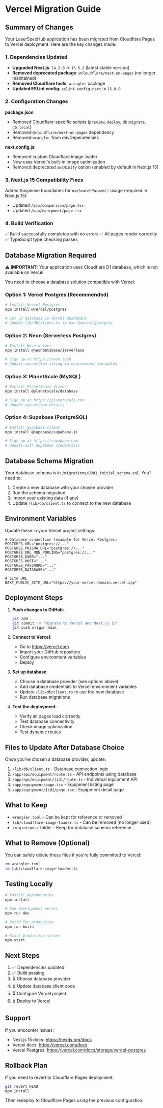 # Vercel Migration Guide

## Summary of Changes

Your LaserSpecHub application has been migrated from Cloudflare Pages to Vercel deployment. Here are the key changes made:

### 1. Dependencies Updated

- **Upgraded Next.js**: `14.2.0` → `15.5.2` (latest stable version)
- **Removed deprecated package**: `@cloudflare/next-on-pages` (no longer maintained)
- **Removed Cloudflare tools**: `wrangler` package
- **Updated ESLint config**: `eslint-config-next` to `15.0.0`

### 2. Configuration Changes

**package.json**:
- Removed Cloudflare-specific scripts (`preview`, `deploy`, `db:migrate`, `db:local`)
- Removed `@cloudflare/next-on-pages` dependency
- Removed `wrangler` from devDependencies

**next.config.js**:
- Removed custom Cloudflare image loader
- Now uses Vercel's built-in image optimization
- Removed deprecated `swcMinify` option (enabled by default in Next.js 15)

### 3. Next.js 15 Compatibility Fixes

Added Suspense boundaries for `useSearchParams()` usage (required in Next.js 15):
- Updated `/app/comparison/page.tsx`
- Updated `/app/equipment/page.tsx`

### 4. Build Verification

✅ Build successfully completes with no errors
✅ All pages render correctly
✅ TypeScript type checking passes

## Database Migration Required

⚠️ **IMPORTANT**: Your application uses Cloudflare D1 database, which is not available on Vercel.

You need to choose a database solution compatible with Vercel:

### Option 1: Vercel Postgres (Recommended)
```bash
# Install Vercel Postgres
npm install @vercel/postgres

# Set up database in Vercel dashboard
# Update lib/db/client.ts to use @vercel/postgres
```

### Option 2: Neon (Serverless Postgres)
```bash
# Install Neon driver
npm install @neondatabase/serverless

# Sign up at https://neon.tech
# Update connection string in environment variables
```

### Option 3: PlanetScale (MySQL)
```bash
# Install PlanetScale driver
npm install @planetscale/database

# Sign up at https://planetscale.com
# Update connection details
```

### Option 4: Supabase (PostgreSQL)
```bash
# Install Supabase client
npm install @supabase/supabase-js

# Sign up at https://supabase.com
# Update with Supabase credentials
```

## Database Schema Migration

Your database schema is in `/migrations/0001_initial_schema.sql`. You'll need to:

1. Create a new database with your chosen provider
2. Run the schema migration
3. Import your existing data (if any)
4. Update `/lib/db/client.ts` to connect to the new database

## Environment Variables

Update these in your Vercel project settings:

```env
# Database connection (example for Vercel Postgres)
POSTGRES_URL="postgres://..."
POSTGRES_PRISMA_URL="postgres://..."
POSTGRES_URL_NON_POOLING="postgres://..."
POSTGRES_USER="..."
POSTGRES_HOST="..."
POSTGRES_PASSWORD="..."
POSTGRES_DATABASE="..."

# Site URL
NEXT_PUBLIC_SITE_URL="https://your-vercel-domain.vercel.app"
```

## Deployment Steps

1. **Push changes to GitHub**:
   ```bash
   git add .
   git commit -m "Migrate to Vercel and Next.js 15"
   git push origin main
   ```

2. **Connect to Vercel**:
   - Go to https://vercel.com
   - Import your GitHub repository
   - Configure environment variables
   - Deploy

3. **Set up database**:
   - Choose a database provider (see options above)
   - Add database credentials to Vercel environment variables
   - Update `/lib/db/client.ts` to use the new database
   - Run database migrations

4. **Test the deployment**:
   - Verify all pages load correctly
   - Test database connectivity
   - Check image optimization
   - Test dynamic routes

## Files to Update After Database Choice

Once you've chosen a database provider, update:

1. `/lib/db/client.ts` - Database connection logic
2. `/app/api/equipment/route.ts` - API endpoints using database
3. `/app/api/equipment/[id]/route.ts` - Individual equipment API
4. `/app/equipment/page.tsx` - Equipment listing page
5. `/app/equipment/[id]/page.tsx` - Equipment detail page

## What to Keep

- `wrangler.toml` - Can be kept for reference or removed
- `lib/cloudflare-image-loader.ts` - Can be removed (no longer used)
- `/migrations/` folder - Keep for database schema reference

## What to Remove (Optional)

You can safely delete these files if you're fully committed to Vercel:

```bash
rm wrangler.toml
rm lib/cloudflare-image-loader.ts
```

## Testing Locally

```bash
# Install dependencies
npm install

# Run development server
npm run dev

# Build for production
npm run build

# Start production server
npm start
```

## Next Steps

1. ✅ Dependencies updated
2. ✅ Build passing
3. ⏳ Choose database provider
4. ⏳ Update database client code
5. ⏳ Configure Vercel project
6. ⏳ Deploy to Vercel

## Support

If you encounter issues:
- Next.js 15 docs: https://nextjs.org/docs
- Vercel docs: https://vercel.com/docs
- Vercel Postgres: https://vercel.com/docs/storage/vercel-postgres

## Rollback Plan

If you need to revert to Cloudflare Pages deployment:

```bash
git revert HEAD
npm install
```

Then redeploy to Cloudflare Pages using the previous configuration.



